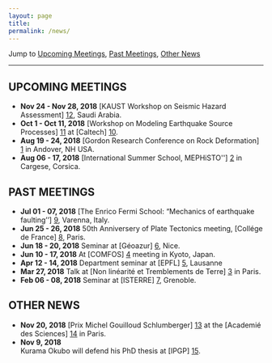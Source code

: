 ```yaml
---
layout: page
title: 
permalink: /news/
---
```


Jump to [Upcoming Meetings](#upcoming-meetings), [Past Meetings](#past-meetings), [Other News](#other-news)

---

## UPCOMING MEETINGS

* **Nov 24 - Nov 28, 2018** 
[KAUST Workshop on Seismic Hazard Assessment] [12], Saudi Arabia.
* **Oct 1 - Oct 11, 2018** 
[Workshop on Modeling Earthquake Source Processes] [11] at [Caltech] [10].
* **Aug 19 - 24, 2018** 
[Gordon Research Conference on Rock Deformation] [1] in Andover, NH USA.
* **Aug 06 - 17, 2018** 
[International Summer School, MEPHiSTO''] [2] in Cargese, Corsica.
	
## PAST MEETINGS 

* **Jul 01 - 07, 2018**
[The Enrico Fermi School: “Mechanics of earthquake faulting’’] [9], Varenna, Italy.		
* **Jun 25 - 26, 2018** 
50th Anniversery of Plate Tectonics meeting, [Collége de France] [8], Paris.		
* **Jun 18 - 20, 2018** 
Seminar at [Géoazur] [6], Nice.		
* **Jun 10 - 17, 2018** 
At [COMFOS] [4] meeting in Kyoto, Japan.
* **Apr 12 - 14, 2018** 
Department seminar at [EPFL] [5], Lausanne
* **Mar 27, 2018** 
Talk at [Non linéarité et Tremblements de Terre] [3] in Paris.	
* **Feb 06 - 08, 2018** 
Seminar at [ISTERRE] [7], Grenoble.

## OTHER NEWS
* **Nov 20, 2018** 
[Prix Michel Gouilloud Schlumberger] [13] at the [Academié des Sciences] [14] in Paris.
* **Nov 9, 2018** 	
Kurama Okubo will defend his PhD thesis at [IPGP] [15].
 



[1]: https://www.grc.org/rock-deformation-conference/2018/
[2]: https://mephisto2018.spip.espci.fr/Home
[3]: http://nonlineaire.univ-lille1.fr/SNL/MiniColloque/
[4]: https://sites.google.com/site/comfos2018/
[5]: http://www.epfl.ch
[6]: https://geoazur.oca.eu/fr/acc-geoazur
[7]: https://isterre.fr/?lang=fr
[8]: https://www.college-de-france.fr/site/en-barbara-romanowicz/symposium-2017-2018__1.htm
[9]: https://en.sif.it/courses/fermi_school/mmxviii#202
[10]: http://www.caltech.edu
[11]: http://www.seismolab.caltech.edu/workshop.html
[12]: https://eqhazard.kaust.edu.sa/home
[13]: http://www.academie-sciences.fr/fr/Prix-en-mathematique-physique-mecanique-informatique-et-sciences-de-la-Terre-et-de-l-univers/prix-michel-gouilloud-schlumberger.html
[14]: http://www.academie-sciences.fr/fr/
[15]: http://www.ipgp.fr

